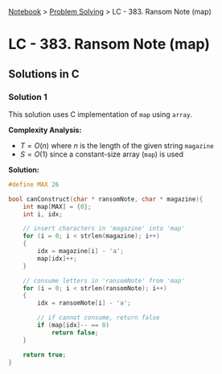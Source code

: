 <a href="../">Notebook</a> > <a href="./">Problem Solving</a> > LC - 383. Ransom Note (map)

# LC - 383. Ransom Note (map)



## Solutions in C

### Solution 1

This solution uses C implementation of `map` using `array`.

**Complexity Analysis:**

* $T = O(n)$ where $n$ is the length of the given string `magazine`
* $S = O(1)$ since a constant-size array (`map`) is used

**Solution:**

```cpp
#define MAX 26

bool canConstruct(char * ransomNote, char * magazine){
    int map[MAX] = {0};
    int i, idx;

    // insert characters in 'magazine' into 'map'
    for (i = 0; i < strlen(magazine); i++)
    {
        idx = magazine[i] - 'a';
        map[idx]++;
    }

    // consume letters in 'ransomNote' from 'map'
    for (i = 0; i < strlen(ransomNote); i++)
    {
        idx = ransomNote[i] - 'a';

        // if cannot consume, return false
        if (map[idx]-- == 0)
            return false;
    }

    return true; 
}
```

